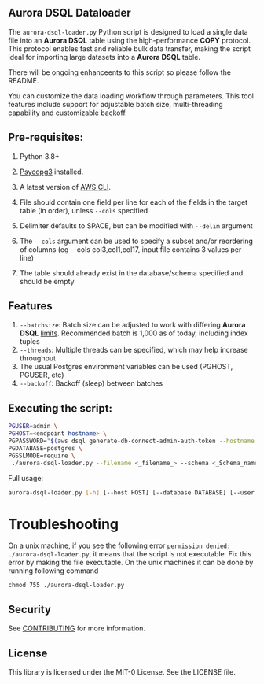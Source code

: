 ## Aurora DSQL Dataloader

The `aurora-dsql-loader.py` Python script is designed to load a single data file into an **Aurora DSQL** table using the high-performance **COPY** protocol. This protocol enables fast and reliable bulk data transfer, making the script ideal for importing large datasets into a **Aurora DSQL** table. 

There will be ongoing enhanceents to this script so please follow the README.

You can customize the data loading workflow through parameters. This tool features include support for adjustable batch size, multi-threading capability and customizable backoff.

## Pre-requisites:

1. Python 3.8+
2. [Psycopg3](https://www.psycopg.org/psycopg3/docs/basic/install.html) installed.
3. A latest version of [AWS CLI](https://docs.aws.amazon.com/cli/latest/userguide/getting-started-install.html).

4. File should contain one field per line for each of the fields in the target table (in order), unless `--cols` specified
5. Delimiter defaults to SPACE, but can be modified with `--delim` argument
6. The `--cols` argument can be used to specify a subset and/or reordering of columns (eg --cols col3,col1,col17, input file contains 3 values per line)
7. The table should already exist in the database/schema specified and should be empty

## Features
1. `--batchsize`: Batch size can be adjusted to work with differing **Aurora DSQL** [limits](https://docs.aws.amazon.com/aurora-dsql/latest/userguide/CHAP_quotas.html). Recommended batch is 1,000 as of today, including index tuples
2. `--threads`: Multiple threads can be specified, which may help increase throughput
3. The usual Postgres environment variables can be used (PGHOST, PGUSER, etc)
4. `--backoff`: Backoff (sleep) between batches

## Executing the script:

```bash
PGUSER=admin \
PGHOST=<endpoint hostname> \
PGPASSWORD="$(aws dsql generate-db-connect-admin-auth-token --hostname $PGHOST --region <region>)" \
PGDATABASE=postgres \
PGSSLMODE=require \
 ./aurora-dsql-loader.py --filename <_filename_> --schema <_Schema_name_> --tablename <_Table_name_> --threads 10

```

Full usage: 

``` bash
aurora-dsql-loader.py [-h] [--host HOST] [--database DATABASE] [--user USER] [--password PASSWORD | --pwgen PWGEN] --filename FILENAME --tablename TABLENAME [--batchsize BATCHSIZE] [--threads THREADS]  [--schema SCHEMA] [--cols COLS] [--delim DELIM] [--backoff BACKOFF] [--relentless] [--feedback] [--debug]

```

# Troubleshooting

On a unix machine, if you see the following error `permission denied: ./aurora-dsql-loader.py`, it means that the script is not executable. 
Fix this error by making the file executable. On the unix machines it can be done by running following command

```
chmod 755 ./aurora-dsql-loader.py 
```

## Security

See [CONTRIBUTING](CONTRIBUTING.md#security-issue-notifications) for more information.

## License

This library is licensed under the MIT-0 License. See the LICENSE file.

